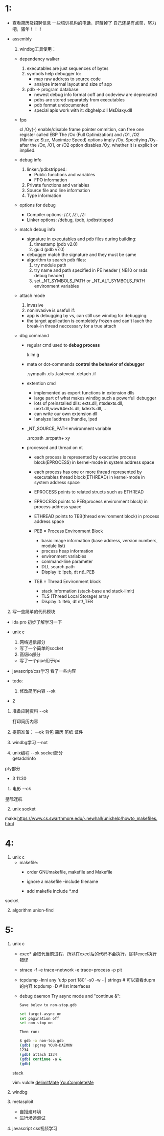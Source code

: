 # 1:
  * 查看简历及招聘信息
    一些培训机构的电话，屏蔽掉了
    自己还是有点菜，努力吧，骚年！！！

  * assembly
    1. windbg工具使用：
      
      * dependency walker
        1. executables are just sequences of bytes
        2. symbols help debugger to:
            * map raw address to source code
            * analyze internal layout and size of app
        3. pdb -> program database
            * newest debug info format coff and codeview are deprecated
            * pdbs are stored separately from executables
            * pdb format undocumented
            * special apis work with it: dbghelp.dll MsDiaxy.dll
        
      * [fpo](https://msdn.microsoft.com/en-us/library/2kxx5t2c.aspx)

        cl /Oy(-) enable/disable frame pointer ommition, can free one register called EBP
         The /Ox (Full Optimization) and /O1, /O2 (Minimize Size, Maximize Speed) options imply /Oy. 
         Specifying /Oy– after the /Ox, /O1, or /O2 option disables /Oy, whether it is explicit or implied.
        
      * debug info
        1. linker:/pdbstripped:
           * Public functions and variables
           * FPO information
        2. Private functions and variables
        3. Source file and line information
        4. Type information
        
      * options for debug 
        * Compiler options: /Z7, /Zi, /ZI
        * Linker options: /debug, /pdb, /pdbstripped
    
      * match debug info
        * signature in executables and pdb files during building:
          1. timestamp (pdb v2.0)
          2. guid (pdb v7.0) 
        * debugger match the signature and they must be same
        * algorithm to search pdb files:
            1. try module path
            2. try name and path specified in PE header 
                ( NB10 or rsds debug header)
            3. set _NT_SYMBOLS_PATH or _NT_ALT_SYMBOLS_PATH environment variables
    
    * attach mode
      1. invasive
      2. noninvasive is usefull if:
        * app is debugging by vs, can still use windbg for debugging
        * the target application is completely frozen and 
            can't lauch the break-in thread neccessary for a true attach
    
    * dbg command
      * regular cmd used to __debug process__
        
        k lm g

      * mata or dot-commands __control the behavior of debugger__
        
        .sympath  .cls  .lastevent  .detach  .if
    
      * extention cmd 
        - implemented as export functions in extension dlls
        - large part of what makes windbg such a powerfull debugger
        - lots of preinstalled dlls: exts.dll, ntsdexts.dll, uext.dll,wow64exts.dll, kdexts.dll, ..
        - can write our own extension dll
        - !analyze !address !handle, !ped 
    
      * _NT_SOURCE_PATH environment variable
        
        .srcpath
        .srcpath+ xy
    
      * processed and thread on nt
        * each process is represented by executive process block(EPROCESS) in kernel-mode in system address space
        * each process has one or more thread represented by executables thread block(ETHREAD) in kernel-mode in system address space
        * EPROCESS points to related structs such as ETHREAD
        * EPROCESS points to PEB(process environment block) in process address space
        * ETHREAD points to TEB(thread environment block) in process address space

        * PEB = Process Environment Block
          - basic image information (base address, version numbers, module list)
          - process heap information
          - environment variables
          - command-line parameter
          - DLL search path
          - Display it: !peb, dt nt!_PEB
        * TEB = Thread Environment block
          - stack information (stack-base and stack-limit)
          - TLS (Thread Local Storage) array
          - Display it: !teb, dt nt!_TEB

      

    

  2. 写一些简单的代码模块

 


  * ida pro 
    初步了解学习一下

  * unix c
    1. 网络通信部分
      * 写了一个简单的socket
    2. 高级io部分
      * 写了一个pipe用于ipc

  * javascript/css学习
    看了一些内容
    <link rel="stylesheet" href="">

  * todo:
    1. 修改简历内容  --ok


* 2
1. 准备应聘资料  --ok

   打印简历内容

2. 提前准备：  --ok
    背包
    简历
    笔纸
    证件

3. windbg学习   --not

4. unix编程        --ok
  socket部分  
    getaddrinfo
 
  pty部分

* 3 11:30
1. 电影  --ok
  
  星际迷航

2. unix socket


  make:https://www.cs.swarthmore.edu/~newhall/unixhelp/howto_makefiles.html


# 4:
1. unix c
    * makefile:
      * order 
        GNUmakefile, makefile and Makefile

      *  ignore a makefile
        -include filename
      * add makefie
        include *.md 

  socket

2. algorithm
  union-find


# 5:
  1. unix c
     * exec* 会取代当前进程，所以在execl后的代码不会执行，除非execl执行错误
     * strace -f -e trace=network -e trace=process -p pit
     * tcpdump -lnni any 'udp port 180' -s0 -w - | strings # 可以查看dupm的内容
      tcpdump -D # list interfaces

     * debug daemon
        Try async mode and "continue &":
        ```bash
        Save below to non-stop.gdb

        set target-async on
        set pagination off
        set non-stop on

        Then run:

        $ gdb -x non-top.gdb
        (gdb) !pgrep YOUR-DAEMON
        1234
        (gdb) attach 1234
        (gdb) continue -a &
        (gdb)
        ```
      stack

      vim:
        vuldle
        [delimitMate](https://github.com/Raimondi/delimitMate.git)
        [YouCompleteMe](https://github.com/Valloric/YouCompleteMe.git)

  3. windbg

  4. metasploit
     * 自搭建环境
     * 进行渗透测试

  5. javascript css视频学习

